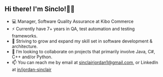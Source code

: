 ## Hi there! I'm Sinclo!👋🏾

- 💻 Manager, Software Quality Assurance at Kibo Commerce
- ⚡ Currently have 7+ years in QA, test automation and testing frameworks.
- 🌱 Striving to grow and expand my skill set in software development & architecture.
- 🍎 I’m looking to collaborate on projects that primarily involve Java, C#, C++ and/or Python.
- 📫 You can reach me by email at sinclairjordan1@gmail.com, or LinkedIn at [in/jordan-sinclair](https://www.linkedin.com/in/jordan-sinclair/)
